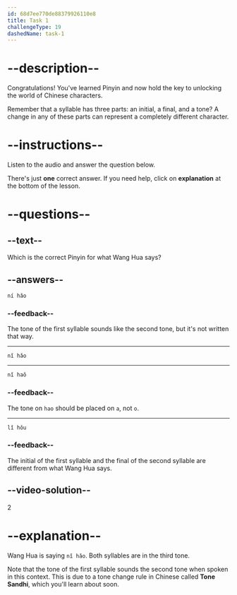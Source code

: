 ```yaml
---
id: 68d7ee770de88379926110e8
title: Task 1
challengeType: 19
dashedName: task-1
---
```


<!-- (Audio) Wang Hua: 你好 (nǐ hǎo) -->

# --description--

Congratulations! You've learned Pinyin and now hold the key to unlocking the world of Chinese characters.

Remember that a syllable has three parts: an initial, a final, and a tone? A change in any of these parts can represent a completely different character.

# --instructions--

Listen to the audio and answer the question below.

There's just **one** correct answer. If you need help, click on **explanation** at the bottom of the lesson.

# --questions--

## --text--

Which is the correct Pinyin for what Wang Hua says?

## --answers--

`ní hǎo`

### --feedback--

The tone of the first syllable sounds like the second tone, but it's not written that way.

---

`nǐ hǎo`

---

`nǐ haǒ`

### --feedback--

The tone on `hao` should be placed on `a`, not `o`.

---

`lǐ hǒu`

### --feedback--

The initial of the first syllable and the final of the second syllable are different from what Wang Hua says.

## --video-solution--

2

# --explanation--

Wang Hua is saying `nǐ hǎo`. Both syllables are in the third tone.

Note that the tone of the first syllable sounds the second tone when spoken in this context. This is due to a tone change rule in Chinese called **Tone Sandhi**, which you'll learn about soon.
